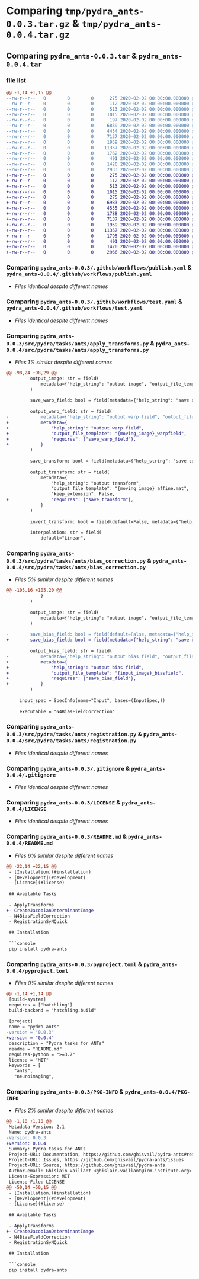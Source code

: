 # Comparing `tmp/pydra_ants-0.0.3.tar.gz` & `tmp/pydra_ants-0.0.4.tar.gz`

## Comparing `pydra_ants-0.0.3.tar` & `pydra_ants-0.0.4.tar`

### file list

```diff
@@ -1,14 +1,15 @@
--rw-r--r--   0        0        0      275 2020-02-02 00:00:00.000000 pydra_ants-0.0.3/.editorconfig
--rw-r--r--   0        0        0      112 2020-02-02 00:00:00.000000 pydra_ants-0.0.3/.github/dependabot.yaml
--rw-r--r--   0        0        0      513 2020-02-02 00:00:00.000000 pydra_ants-0.0.3/.github/workflows/publish.yaml
--rw-r--r--   0        0        0     1015 2020-02-02 00:00:00.000000 pydra_ants-0.0.3/.github/workflows/test.yaml
--rw-r--r--   0        0        0      197 2020-02-02 00:00:00.000000 pydra_ants-0.0.3/src/pydra/tasks/ants/__init__.py
--rw-r--r--   0        0        0     6839 2020-02-02 00:00:00.000000 pydra_ants-0.0.3/src/pydra/tasks/ants/apply_transforms.py
--rw-r--r--   0        0        0     4454 2020-02-02 00:00:00.000000 pydra_ants-0.0.3/src/pydra/tasks/ants/bias_correction.py
--rw-r--r--   0        0        0     7137 2020-02-02 00:00:00.000000 pydra_ants-0.0.3/src/pydra/tasks/ants/registration.py
--rw-r--r--   0        0        0     1959 2020-02-02 00:00:00.000000 pydra_ants-0.0.3/.gitignore
--rw-r--r--   0        0        0    11357 2020-02-02 00:00:00.000000 pydra_ants-0.0.3/LICENSE
--rw-r--r--   0        0        0     1762 2020-02-02 00:00:00.000000 pydra_ants-0.0.3/README.md
--rw-r--r--   0        0        0      491 2020-02-02 00:00:00.000000 pydra_ants-0.0.3/hatch.toml
--rw-r--r--   0        0        0     1420 2020-02-02 00:00:00.000000 pydra_ants-0.0.3/pyproject.toml
--rw-r--r--   0        0        0     2933 2020-02-02 00:00:00.000000 pydra_ants-0.0.3/PKG-INFO
+-rw-r--r--   0        0        0      275 2020-02-02 00:00:00.000000 pydra_ants-0.0.4/.editorconfig
+-rw-r--r--   0        0        0      112 2020-02-02 00:00:00.000000 pydra_ants-0.0.4/.github/dependabot.yaml
+-rw-r--r--   0        0        0      513 2020-02-02 00:00:00.000000 pydra_ants-0.0.4/.github/workflows/publish.yaml
+-rw-r--r--   0        0        0     1015 2020-02-02 00:00:00.000000 pydra_ants-0.0.4/.github/workflows/test.yaml
+-rw-r--r--   0        0        0      275 2020-02-02 00:00:00.000000 pydra_ants-0.0.4/src/pydra/tasks/ants/__init__.py
+-rw-r--r--   0        0        0     6983 2020-02-02 00:00:00.000000 pydra_ants-0.0.4/src/pydra/tasks/ants/apply_transforms.py
+-rw-r--r--   0        0        0     4535 2020-02-02 00:00:00.000000 pydra_ants-0.0.4/src/pydra/tasks/ants/bias_correction.py
+-rw-r--r--   0        0        0     1788 2020-02-02 00:00:00.000000 pydra_ants-0.0.4/src/pydra/tasks/ants/create_jacobian_determinant_image.py
+-rw-r--r--   0        0        0     7137 2020-02-02 00:00:00.000000 pydra_ants-0.0.4/src/pydra/tasks/ants/registration.py
+-rw-r--r--   0        0        0     1959 2020-02-02 00:00:00.000000 pydra_ants-0.0.4/.gitignore
+-rw-r--r--   0        0        0    11357 2020-02-02 00:00:00.000000 pydra_ants-0.0.4/LICENSE
+-rw-r--r--   0        0        0     1795 2020-02-02 00:00:00.000000 pydra_ants-0.0.4/README.md
+-rw-r--r--   0        0        0      491 2020-02-02 00:00:00.000000 pydra_ants-0.0.4/hatch.toml
+-rw-r--r--   0        0        0     1420 2020-02-02 00:00:00.000000 pydra_ants-0.0.4/pyproject.toml
+-rw-r--r--   0        0        0     2966 2020-02-02 00:00:00.000000 pydra_ants-0.0.4/PKG-INFO
```

### Comparing `pydra_ants-0.0.3/.github/workflows/publish.yaml` & `pydra_ants-0.0.4/.github/workflows/publish.yaml`

 * *Files identical despite different names*

### Comparing `pydra_ants-0.0.3/.github/workflows/test.yaml` & `pydra_ants-0.0.4/.github/workflows/test.yaml`

 * *Files identical despite different names*

### Comparing `pydra_ants-0.0.3/src/pydra/tasks/ants/apply_transforms.py` & `pydra_ants-0.0.4/src/pydra/tasks/ants/apply_transforms.py`

 * *Files 1% similar despite different names*

```diff
@@ -98,24 +98,29 @@
         output_image: str = field(
             metadata={"help_string": "output image", "output_file_template": "{moving_image}_warped"}
         )
 
         save_warp_field: bool = field(metadata={"help_string": "save composite warp field"})
 
         output_warp_field: str = field(
-            metadata={"help_string": "output warp field", "output_file_template": "{moving_image}_warpfield"}
+            metadata={
+                "help_string": "output warp field",
+                "output_file_template": "{moving_image}_warpfield",
+                "requires": {"save_warp_field"},
+            }
         )
 
         save_transform: bool = field(metadata={"help_string": "save composite transform"})
 
         output_transform: str = field(
             metadata={
                 "help_string": "output transform",
                 "output_file_template": "{moving_image}_affine.mat",
                 "keep_extension": False,
+                "requires": {"save_transform"},
             }
         )
 
         invert_transform: bool = field(default=False, metadata={"help_string": "invert composite transform"})
 
         interpolation: str = field(
             default="Linear",
```

### Comparing `pydra_ants-0.0.3/src/pydra/tasks/ants/bias_correction.py` & `pydra_ants-0.0.4/src/pydra/tasks/ants/bias_correction.py`

 * *Files 5% similar despite different names*

```diff
@@ -105,16 +105,20 @@
             }
         )
 
         output_image: str = field(
             metadata={"help_string": "output image", "output_file_template": "{input_image}_corrected"}
         )
 
-        save_bias_field: bool = field(default=False, metadata={"help_string": "save bias field"})
+        save_bias_field: bool = field(metadata={"help_string": "save bias field"})
 
         output_bias_field: str = field(
-            metadata={"help_string": "output bias field", "output_file_template": "{input_image}_biasfield"}
+            metadata={
+                "help_string": "output bias field",
+                "output_file_template": "{input_image}_biasfield",
+                "requires": {"save_bias_field"},
+            }
         )
 
     input_spec = SpecInfo(name="Input", bases=(InputSpec,))
 
     executable = "N4BiasFieldCorrection"
```

### Comparing `pydra_ants-0.0.3/src/pydra/tasks/ants/registration.py` & `pydra_ants-0.0.4/src/pydra/tasks/ants/registration.py`

 * *Files identical despite different names*

### Comparing `pydra_ants-0.0.3/.gitignore` & `pydra_ants-0.0.4/.gitignore`

 * *Files identical despite different names*

### Comparing `pydra_ants-0.0.3/LICENSE` & `pydra_ants-0.0.4/LICENSE`

 * *Files identical despite different names*

### Comparing `pydra_ants-0.0.3/README.md` & `pydra_ants-0.0.4/README.md`

 * *Files 6% similar despite different names*

```diff
@@ -22,14 +22,15 @@
 - [Installation](#installation)
 - [Development](#development)
 - [License](#license)
 
 ## Available Tasks
 
 - ApplyTransforms
+- CreateJacobianDeterminantImage
 - N4BiasFieldCorrection
 - RegistrationSyNQuick
 
 ## Installation
 
 ```console
 pip install pydra-ants
```

### Comparing `pydra_ants-0.0.3/pyproject.toml` & `pydra_ants-0.0.4/pyproject.toml`

 * *Files 0% similar despite different names*

```diff
@@ -1,14 +1,14 @@
 [build-system]
 requires = ["hatchling"]
 build-backend = "hatchling.build"
 
 [project]
 name = "pydra-ants"
-version = "0.0.3"
+version = "0.0.4"
 description = "Pydra tasks for ANTs"
 readme = "README.md"
 requires-python = ">=3.7"
 license = "MIT"
 keywords = [
   "ants",
   "neuroimaging",
```

### Comparing `pydra_ants-0.0.3/PKG-INFO` & `pydra_ants-0.0.4/PKG-INFO`

 * *Files 2% similar despite different names*

```diff
@@ -1,10 +1,10 @@
 Metadata-Version: 2.1
 Name: pydra-ants
-Version: 0.0.3
+Version: 0.0.4
 Summary: Pydra tasks for ANTs
 Project-URL: Documentation, https://github.com/ghisvail/pydra-ants#readme
 Project-URL: Issues, https://github.com/ghisvail/pydra-ants/issues
 Project-URL: Source, https://github.com/ghisvail/pydra-ants
 Author-email: Ghislain Vaillant <ghislain.vaillant@icm-institute.org>
 License-Expression: MIT
 License-File: LICENSE
@@ -50,14 +50,15 @@
 - [Installation](#installation)
 - [Development](#development)
 - [License](#license)
 
 ## Available Tasks
 
 - ApplyTransforms
+- CreateJacobianDeterminantImage
 - N4BiasFieldCorrection
 - RegistrationSyNQuick
 
 ## Installation
 
 ```console
 pip install pydra-ants
```


